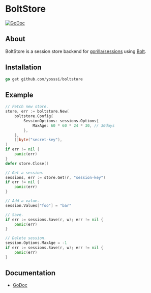 # BoltStore

[![GoDoc](https://godoc.org/github.com/yosssi/boltstore?status.png)](https://godoc.org/github.com/yosssi/boltstore)

## About

BoltStore is a session store backend for [gorilla/sessions](https://github.com/gorilla/sessions) using [Bolt](https://github.com/boltdb/bolt).

## Installation

```go
go get github.com/yosssi/boltstore
```

## Example

```go
// Fetch new store.
store, err := boltstore.New(
	boltstore.Config{
		SessionOptions: sessions.Options{
			MaxAge: 60 * 60 * 24 * 30, // 30days
		},
	},
	[]byte("secret-key"),
)
if err != nil {
	panic(err)
}
defer store.Close()

// Get a session.
sessions, err := store.Get(r, "session-key")
if err != nil {
	panic(err)
}

// Add a value.
session.Values["foo"] = "bar"

// Save.
if err := sessions.Save(r, w); err != nil {
	panic(err)
}

// Delete session.
session.Options.MaxAge = -1
if err := sessions.Save(r, w); err != nil {
	panic(err)
}
```

## Documentation
* [GoDoc](http://godoc.org/github.com/yosssi/boltstore)
